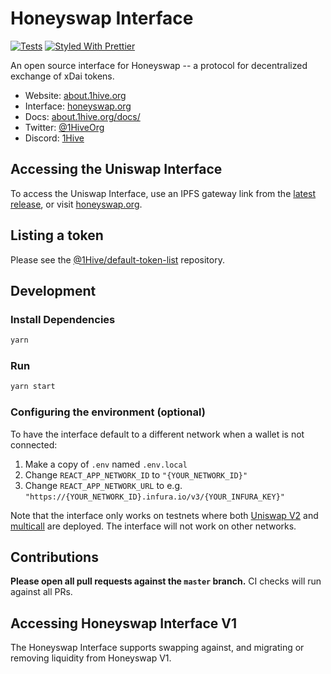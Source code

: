 # Honeyswap Interface

[![Tests](https://github.com/Uniswap/uniswap-interface/workflows/Tests/badge.svg)](https://github.com/Uniswap/uniswap-interface/actions?query=workflow%3ATests)
[![Styled With Prettier](https://img.shields.io/badge/code_style-prettier-ff69b4.svg)](https://prettier.io/)

An open source interface for Honeyswap -- a protocol for decentralized exchange of xDai tokens.

- Website: [about.1hive.org](https://about.1hive.org/)
- Interface: [honeyswap.org](https://honeyswap.org)
- Docs: [about.1hive.org/docs/](https://about.1hive.org/docs/honeyswap)
- Twitter: [@1HiveOrg](https://twitter.com/1HiveOrg)
- Discord: [1Hive](https://discord.gg/GfqnEGF)

## Accessing the Uniswap Interface

To access the Uniswap Interface, use an IPFS gateway link from the
[latest release](https://github.com/1Hive/uniswap-interface/releases/latest),
or visit [honeyswap.org](https://honeyswap.org).

## Listing a token

Please see the
[@1Hive/default-token-list](https://github.com/1Hive/default-token-list)
repository.

## Development

### Install Dependencies

```bash
yarn
```

### Run

```bash
yarn start
```

### Configuring the environment (optional)

To have the interface default to a different network when a wallet is not connected:

1. Make a copy of `.env` named `.env.local`
2. Change `REACT_APP_NETWORK_ID` to `"{YOUR_NETWORK_ID}"`
3. Change `REACT_APP_NETWORK_URL` to e.g. `"https://{YOUR_NETWORK_ID}.infura.io/v3/{YOUR_INFURA_KEY}"`

Note that the interface only works on testnets where both
[Uniswap V2](https://uniswap.org/docs/v2/smart-contracts/factory/) and
[multicall](https://github.com/makerdao/multicall) are deployed.
The interface will not work on other networks.

## Contributions

**Please open all pull requests against the `master` branch.**
CI checks will run against all PRs.

## Accessing Honeyswap Interface V1

The Honeyswap Interface supports swapping against, and migrating or removing liquidity from Honeyswap V1.

